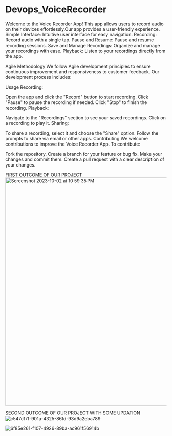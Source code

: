 # Devops_VoiceRecorder

Welcome to the Voice Recorder App! This app allows users to record audio on their devices effortlessly.Our app provides a user-friendly experience.
Simple Interface: Intuitive user interface for easy navigation.
Recording: Record audio with a single tap.
Pause and Resume: Pause and resume recording sessions.
Save and Manage Recordings: Organize and manage your recordings with ease.
Playback: Listen to your recordings directly from the app.

Agile Methodology
We follow Agile development principles to ensure continuous improvement and responsiveness to customer feedback. Our development process includes:

Usage
Recording:

Open the app and click the "Record" button to start recording.
Click "Pause" to pause the recording if needed.
Click "Stop" to finish the recording.
Playback:

Navigate to the "Recordings" section to see your saved recordings.
Click on a recording to play it.
Sharing:

To share a recording, select it and choose the "Share" option.
Follow the prompts to share via email or other apps.
Contributing
We welcome contributions to improve the Voice Recorder App. To contribute:

Fork the repository.
Create a branch for your feature or bug fix.
Make your changes and commit them.
Create a pull request with a clear description of your changes.



FIRST OUTCOME OF OUR PROJECT
<img width="713" alt="Screenshot 2023-10-02 at 10 59 35 PM" src="https://github.com/Palakgupta26/Devops_VoiceRecorder/assets/113382989/044fc1f6-740c-4ebd-a20e-75bca7a13fd1">

SECOND OUTCOME OF OUR PROJECT WITH SOME UPDATION
![c547c17f-901a-4325-86fd-93d9a2eba789](https://github.com/Palakgupta26/Devops_VoiceRecorder/assets/113382989/2f46a760-c0db-4583-8a9f-3ae00a2063f8)


![6f85e261-f107-4926-89ba-ac961f56914b](https://github.com/Palakgupta26/Devops_VoiceRecorder/assets/113382989/86a1b590-e99b-4045-b55d-2a318c8842d2)



